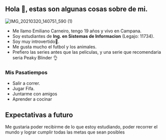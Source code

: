## Hola 👋, estas son algunas cosas sobre de mi.
![IMG_20210320_140751_590 (1)](https://user-images.githubusercontent.com/80929464/111881517-75865a80-898f-11eb-9736-b17fe0b93772.jpg)
- Me llamo Emiliano Carneiro, tengo 19 años y vivo en Campana.
- Soy estudiantes de **Ing. en Sistemas de Informacion** (Legajo: 11734).
- Soy muy introvertido😬.
- Me gusta mucho el futbol y los animales.
- Prefiero las series antes que las peliculas, y una serie que recomendaria seria Peaky Blinder 👌

### Mis Pasatiempos
- Salir a correr.
- Jugar Fifa.
- Juntarme con amigos
- Aprender a cocinar

## Expectativas a futuro
Me gustaria poder recibirme de lo que estoy estudiando, poder recorrer el mundo y lograr cumplir todas las metas que sean posibles

